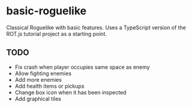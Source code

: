 # basic-roguelike

Classical Roguelike with basic features. Uses a TypeScript version of the ROT.js tutorial project as a starting point.

## TODO

* Fix crash when player occupies same space as enemy
* Allow fighting enemies
* Add more enemies
* Add health items or pickups
* Change box icon when it has been inspected
* Add graphical tiles
